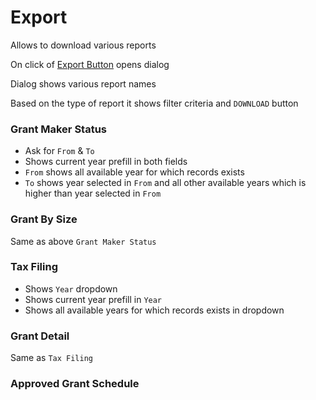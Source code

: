 # Export

Allows to download various reports

On click of [Export Button](https://drive.google.com/file/d/1qspIbLBQ2EWBeJ17tPhvx4vdr5AdCP_r/view) opens dialog

Dialog shows various report names

Based on the type of report it shows filter criteria and `DOWNLOAD` button 

### Grant Maker Status 

- Ask for `From` & `To`
- Shows current year prefill in both fields
- `From`  shows all available year for which records exists
- `To`  shows year selected in `From` and all other available years which is higher than year selected in `From`

### Grant By Size

Same as above `Grant Maker Status`

### Tax Filing

- Shows `Year` dropdown
- Shows current year prefill in `Year`
- Shows all available years for which records exists in dropdown

### Grant Detail

Same as `Tax Filing`

### Approved Grant Schedule

